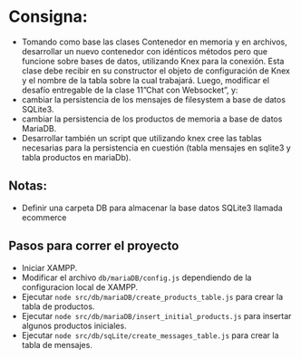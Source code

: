 # Consigna:
- Tomando como base las clases Contenedor en memoria y en archivos, desarrollar un nuevo contenedor con idénticos métodos pero que funcione sobre bases de datos, utilizando Knex para la conexión. Esta clase debe recibir en su constructor el objeto de configuración de Knex y el nombre de la tabla sobre la cual trabajará. Luego, modificar el desafío entregable de la clase 11”Chat con Websocket”, y:
- cambiar la persistencia de los mensajes de filesystem a base de datos SQLite3.
- cambiar la persistencia de los productos de memoria a base de datos MariaDB.
- Desarrollar también un script que utilizando knex cree las tablas necesarias para la persistencia en cuestión (tabla mensajes en sqlite3 y tabla productos en mariaDb).

## Notas:
- Definir una carpeta DB para almacenar la base datos SQLite3 llamada ecommerce

## Pasos para correr el proyecto
- Iniciar XAMPP.
- Modificar el archivo `db/mariaDB/config.js` dependiendo de la configuracion local de XAMPP.
- Ejecutar `node src/db/mariaDB/create_products_table.js` para crear la tabla de productos.
- Ejecutar `node src/db/mariaDB/insert_initial_products.js` para insertar algunos productos iniciales.
- Ejecutar `node src/db/sqLite/create_messages_table.js` para crear la tabla de mensajes.
